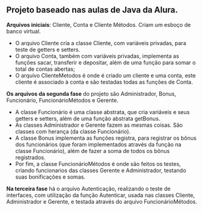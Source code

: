 ## Projeto baseado nas aulas de Java da Alura.

**Arquivos iniciais**: Cliente, Conta e Cliente Métodos. Criam um esboço de banco virtual.
* O arquivo Cliente cria a classe Cliente, com variáveis privadas, para teste de getters e setters.
* O arquivo Conta, também com variáveis privadas, implementa as funções sacar, transferir e depositar, além de uma função para somar o total de contas abertas;
* O arquivo ClienteMetodos é onde é criado um cliente e uma conta, este cliente é associado à conta e são testadas todas as funções de Conta.

**Os arquivos da segunda fase** do projeto são Administrador, Bonus, Funcionário, FuncionárioMétodos e Gerente.
* A classe Funcionário é uma classe abstrata, que cria variáveis e seus getters e setters, além de uma função abstrata getBonus.
* As classes Administrador e Gerente fazem as mesmas coisas. São classes com herança (da classe Funcionário).
* A classe Bonus implementa as funções registra, para registrar os bônus dos funcionários (que foram implementados através da função na classe Funcionário), além de fazer a soma de todos os bônus registrados.
* Por fim, a classe FuncionárioMétodos é onde são feitos os testes, criando funcionarios das classes Gerente e Administrador, testando suas bonificações e somas.

**Na terceira fase** há o arquivo Autenticação, realizando o teste de interfaces, com utilização da função Autenticar, usada nas classes Cliente, Administrador e Gerente, e testada através do arquivo FuncionárioMétodos.
